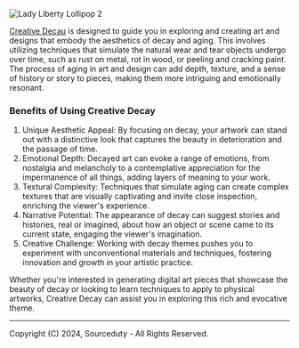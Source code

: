 ![Lady Liberty Lollipop 2](https://github.com/sourceduty/Creative_Decay/assets/123030236/b491b526-14c3-4911-bf6a-a3dff7d5520c)

[Creative Decau](https://chat.openai.com/g/g-EkPxpR9yy-creative-decay) is designed to guide you in exploring and creating art and designs that embody the aesthetics of decay and aging. This involves utilizing techniques that simulate the natural wear and tear objects undergo over time, such as rust on metal, rot in wood, or peeling and cracking paint. The process of aging in art and design can add depth, texture, and a sense of history or story to pieces, making them more intriguing and emotionally resonant.

### Benefits of Using Creative Decay

1. Unique Aesthetic Appeal: By focusing on decay, your artwork can stand out with a distinctive look that captures the beauty in deterioration and the passage of time.
2. Emotional Depth: Decayed art can evoke a range of emotions, from nostalgia and melancholy to a contemplative appreciation for the impermanence of all things, adding layers of meaning to your work.
3. Textural Complexity: Techniques that simulate aging can create complex textures that are visually captivating and invite close inspection, enriching the viewer's experience.
4. Narrative Potential: The appearance of decay can suggest stories and histories, real or imagined, about how an object or scene came to its current state, engaging the viewer's imagination.
5. Creative Challenge: Working with decay themes pushes you to experiment with unconventional materials and techniques, fostering innovation and growth in your artistic practice.

Whether you're interested in generating digital art pieces that showcase the beauty of decay or looking to learn techniques to apply to physical artworks, Creative Decay can assist you in exploring this rich and evocative theme.

***
Copyright (C) 2024, Sourceduty - All Rights Reserved.
